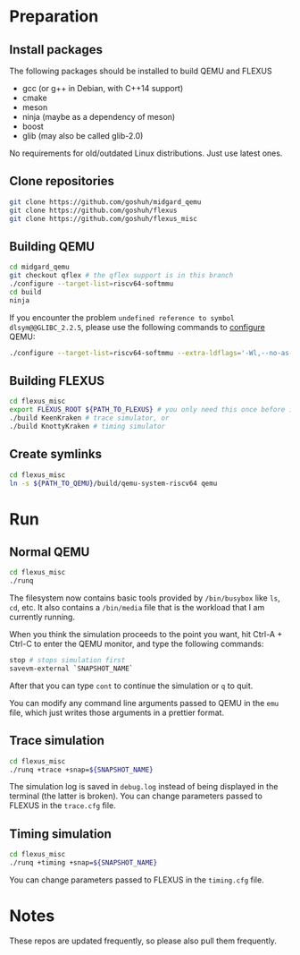 # Preparation

## Install packages

The following packages should be installed to build QEMU and FLEXUS

- gcc (or g++ in Debian, with C++14 support)
- cmake
- meson
- ninja (maybe as a dependency of meson)
- boost
- glib (may also be called glib-2.0)

No requirements for old/outdated Linux distributions. Just use latest ones.

## Clone repositories

```sh
git clone https://github.com/goshuh/midgard_qemu
git clone https://github.com/goshuh/flexus
git clone https://github.com/goshuh/flexus_misc
```

## Building QEMU

```sh
cd midgard_qemu
git checkout qflex # the qflex support is in this branch
./configure --target-list=riscv64-softmmu
cd build
ninja
```

If you encounter the problem `undefined reference to symbol dlsym@@GLIBC_2.2.5`, please use the following commands to [configure](https://stackoverflow.com/questions/67667369/undefined-reference-to-symbol-dlsymglibc-2-2-5) QEMU:

```sh
./configure --target-list=riscv64-softmmu --extra-ldflags='-Wl,--no-as-needed,-ldl'
```

## Building FLEXUS
```sh
cd flexus_misc
export FLEXUS_ROOT ${PATH_TO_FLEXUS} # you only need this once before invoking build
./build KeenKraken # trace simulator, or
./build KnottyKraken # timing simulator
```

## Create symlinks
```sh
cd flexus_misc
ln -s ${PATH_TO_QEMU}/build/qemu-system-riscv64 qemu
```

# Run

## Normal QEMU

```sh
cd flexus_misc
./runq
```

The filesystem now contains basic tools provided by `/bin/busybox` like `ls`, `cd`, etc. It also contains a `/bin/media` file that is the workload that I am currently running.

When you think the simulation proceeds to the point you want, hit Ctrl-A + Ctrl-C to enter the QEMU monitor, and type the following commands:
```sh
stop # stops simulation first
savevm-external `SNAPSHOT_NAME`
```

After that you can type `cont` to continue the simulation or `q` to quit.

You can modify any command line arguments passed to QEMU in the `emu` file, which just writes those arguments in a prettier format.

## Trace simulation

```sh
cd flexus_misc
./runq +trace +snap=${SNAPSHOT_NAME}
```

The simulation log is saved in `debug.log` instead of being displayed in the terminal (the latter is broken). You can change parameters passed to FLEXUS in the `trace.cfg` file.

## Timing simulation

```sh
cd flexus_misc
./runq +timing +snap=${SNAPSHOT_NAME}
```

You can change parameters passed to FLEXUS in the `timing.cfg` file.

# Notes

These repos are updated frequently, so please also pull them frequently.
